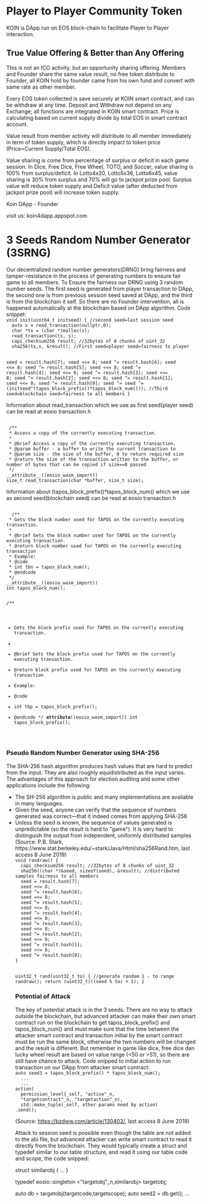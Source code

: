 <h1>Player to Player Community Token</h1>
KOIN is DApp run on EOS block-chain to facilitate Player to Player interaction.

<h2>True Value Offering & Better than Any Offering</h2>
This is not an ICO activity, but an opportunity sharing offering. Members and Founder share the same value result, no free token distribute to Founder, all KOIN hold by founder came from his own fund and convert with same rate as other member.

Every EOS token collected is save securely at KOIN smart contract, and can be withdraw at any time. Deposit and Withdraw not depend on any Exchange; all functions are integrated in KOIN smart contract. Price is calculating based on current supply divide by total EOS in smart contract account.

Value result from member activity will distribute to all member immediately in term of token supply, which is directly impact to token price (Price=Current Supply/Total EOS).

Value sharing is come from percentage of surplus or deficit in each game session. In Dice, Free Dice, Free Wheel, TOTO, and Soccer, value sharing is 100% from surplus/deficit. In Lotto4x20, Lotto5x36, Lotto6x45, value sharing is 30% from surplus and 70% will go to jackpot prize pool. Surplus value will reduce token supply and Deficit value (after deducted from jackpot prize pool) will increase token supply.

Koin DApp   -   Founder

visit us: koin4dapp.appspot.com

<h1>3 Seeds Random Number Generator (3SRNG)</h1>
Our decentralized random number generators(DRNG) bring fairness and tamper-resistance in the process of generating numbers to ensure fair game to all members. To Ensure the fairness our DRNG using 3 random number seeds. The first seed is generated from player transaction to DApp, the second one is from previous session seed saved at DApp, and the third is from the blockchain it self. So there are no Founder intervention, all is happened automatically at the blockchain based on DApp algorithm. Code snippet:

<code>
void init(uint64_t initseed) { //second seed=last session seed
  auto s = read_transaction(nullptr,0);
  char *tx = (char *)malloc(s);
  read_transaction(tx, s);
  capi_checksum256 result; //32bytes of 8 chunks of uint_32
  sha256(tx,s, &result); //First seed=player seed=fairness to player

  seed = result.hash[7];
  seed <<= 8;
  seed ^= result.hash[6];
  seed <<= 8;
  seed ^= result.hash[5];
  seed <<= 8;
  seed ^= result.hash[4];
  seed <<= 8;
  seed ^= result.hash[3];
  seed <<= 8;
  seed ^= result.hash[2];
  seed <<= 8;
  seed ^= result.hash[1];
  seed <<= 8;
  seed ^= result.hash[0];
  seed ^= seed ^= (initseed^(tapos_block_prefix()*tapos_block_num())); //Third seed=blockchain seed=fairness to all members
}
</code>

Information about read_transaction which we use as first seed(player seed) can be read at eosio transaction.h

<code>
 /**
 * Access a copy of the currently executing transaction.
 *
 * @brief Access a copy of the currently executing transaction.
 * @param buffer - a buffer to write the current transaction to
 * @param size - the size of the buffer, 0 to return required size
 * @return the size of the transaction written to the buffer, or number of bytes that can be copied if size==0 passed
 */
__attribute__((eosio_wasm_import))
size_t read_transaction(char *buffer, size_t size);
</code>

Information about (tapos_block_prefix()*tapos_block_num() which we use as second seed(blockchain seed) can be read at eosio transaction.h

<code>
  /**
 * Gets the block number used for TAPOS on the currently executing transaction.
 *
 * @brief Gets the block number used for TAPOS on the currently executing transaction.
 * @return block number used for TAPOS on the currently executing transaction
 * Example:
 * @code
 * int tbn = tapos_block_num();
 * @endcode
 */
__attribute__((eosio_wasm_import))
int tapos_block_num();

/**
 * Gets the block prefix used for TAPOS on the currently executing transaction.
 *
 * @brief Gets the block prefix used for TAPOS on the currently executing transaction.
 * @return block prefix used for TAPOS on the currently executing transaction
 * Example:
 * @code
 * int tbp = tapos_block_prefix();
 * @endcode
 */
__attribute__((eosio_wasm_import))
int tapos_block_prefix();
</code>

<h3>Pseudo Random Number Generator using SHA-256</h3>
The SHA-256 hash algorithm produces hash values that are hard to predict from the input. They are also roughly equidistributed as the input varies. The advantages of this approach for election auditing and some other applications include the following:
<ul>
<li>The SH-256 algorithm is public and many implementations are available in many languages.</li>
<li>Given the seed, anyone can verify that the sequence of numbers generated was correct—that it indeed comes from applying SHA-256</li>
<li>Unless the seed is known, the sequence of values generated is unpredictable (so the result is hard to "game"). It is very hard to distinguish the output from independent, uniformly distributed samples</li>
(Source: P.B. Stark, https://www.stat.berkeley.edu/~stark/Java/Html/sha256Rand.htm, last access 8 June 2019)

<code>
void randraw() { 
  capi_checksum256 result; //32bytes of 8 chunks of uint_32
  sha256((char *)&seed, sizeof(seed), &result); //distributed samples fairness to all members
  seed = result.hash[7];
  seed <<= 8;
  seed ^= result.hash[6];
  seed <<= 8;
  seed ^= result.hash[5];
  seed <<= 8;
  seed ^= result.hash[4];
  seed <<= 8;
  seed ^= result.hash[3];
  seed <<= 8;
  seed ^= result.hash[2];
  seed <<= 8;
  seed ^= result.hash[1];
  seed <<= 8;
  seed ^= result.hash[0];       
}
    
uint32_t rand(uint32_t to) { //generate random 1 - to range
  randraw();
  return (uint32_t)((seed % to) + 1);
}
</code>

<h3>Potential of Attack</h3>
The key of potential attack is in the 3 seeds. There are no way to attack outside the blockchain, but advanced attacker can make their own smart contract run on the blockchain to get tapos_block_prefix() and tapos_block_num() and must make sure that the time between the attacker smart contract and transaction initial by the smart contract must be run the same block, otherwise the two numbers will be changed and the result is different. But remember in game like dice, free dice dan lucky wheel result are based on value range (<50 or >51), so there are still have chance to attack. Code snipped to initial action to run transaction on our DApp from attacker smart contract:

<code>
auto seed3 = tapos_block_prefix() * tapos_block_num();
  ...
  ...
action(
  permission_level{_self, "active"_n,
  "targetcontract"_n, "targetaction"_n),
  std::make_tuple(_self, other params need by action)
.send(); 
</code>

(Source: https://bzdww.com/article/130403/, last access 8 June 2019)

Attack to session seed is possible even though the table are not added to the abi file, but advanced attacker can write smart contract to read it directly from the blockchain. They would typically create a struct and typedef similar to our table structure, and read it using our table code and scope, the code snipped:

</code>
struct similarobj {
  ...
}

typedef eosio::singleton <"targetobj"_n,similarobj> targetobj;

auto db = targetobj(targetcode,targetscope);
auto seed2 = db.get();
...

</code>

